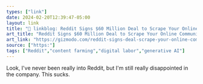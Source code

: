```yaml
---
types: ["link"]
date: 2024-02-20T12:39:47-05:00
layout: link
title: "🔗 linkblog: Reddit Signs $60 Million Deal to Scrape Your Online Community for AI Parts: Report'"
art_title: "Reddit Signs $60 Million Deal to Scrape Your Online Community for AI Parts: Report"
art_link: "https://gizmodo.com/reddit-signs-deal-scrape-your-online-community-ai-parts-1851270475"
source: ["https:"]
tags: ["Reddit","content farming","digital labor","generative AI"]
---
```

Look, I've never been really into Reddit, but I'm still really disappointed in the company. This sucks.
